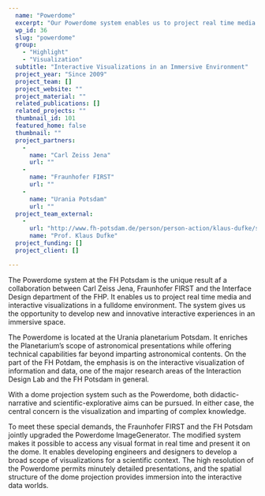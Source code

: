 ```yaml
---
  name: "Powerdome"
  excerpt: "Our Powerdome system enables us to project real time media and interactive visualizations in a immersive fulldome environment."
  wp_id: 36
  slug: "powerdome"
  group: 
    - "Highlight"
    - "Visualization"
  subtitle: "Interactive Visualizations in an Immersive Environment"
  project_year: "Since 2009"
  project_team: []
  project_website: ""
  project_material: ""
  related_publications: []
  related_projects: ""
  thumbnail_id: 101
  featured_home: false
  thumbnail: ""
  project_partners: 
    - 
      name: "Carl Zeiss Jena"
      url: ""
    - 
      name: "Fraunhofer FIRST"
      url: ""
    - 
      name: "Urania Potsdam"
      url: ""
  project_team_external: 
    - 
      url: "http://www.fh-potsdam.de/person/person-action/klaus-dufke/show/Person/"
      name: "Prof. Klaus Dufke"
  project_funding: []
  project_client: []

---
```

The Powerdome system at the FH Potsdam is the unique result af a collaboration between Carl Zeiss Jena, Fraunhofer FIRST and the Interface Design department of the FHP. It enables us to project real time media and interactive visualizations in a fulldome environment. The system gives us the opportunity to develop new and innovative interactive experiences in an immersive space.

The Powerdome is located at the Urania planetarium Potsdam. It enriches the Planetarium’s scope of astronomical presentations while offering technical capabilities far beyond imparting astronomical contents. On the part of the FH Potdam, the emphasis is on the interactive visualization of information and data, one of the major research areas of the Interaction Design Lab and the FH Potsdam in general.

With a dome projection system such as the Powerdome, both didactic-narrative and scientific-explorative aims can be pursued. In either case, the central concern is the visualization and imparting of complex knowledge.

To meet these special demands, the Fraunhofer FIRST and the FH Potsdam jointly upgraded the Powerdome ImageGenerator. The modified system makes it possible to access any visual format in real time and present it on the dome. It enables developing engineers and designers to develop a broad scope of visualizations for a scientific context. The high resolution of the Powerdome permits minutely detailed presentations, and the spatial structure of the dome projection provides immersion into the interactive data worlds.

